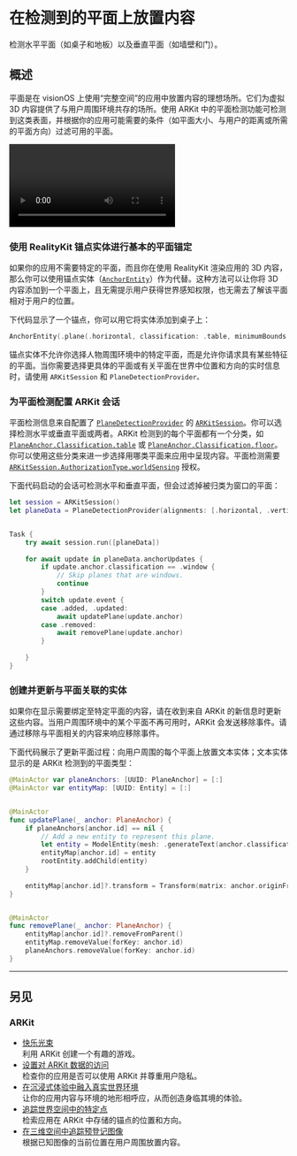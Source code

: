 # 在检测到的平面上放置内容

检测水平平面（如桌子和地板）以及垂直平面（如墙壁和门）。

## 概述

平面是在 visionOS 上使用“完整空间”的应用中放置内容的理想场所。它们为虚拟 3D 内容提供了与用户周围环境共存的场所。使用 ARKit 中的平面检测功能可检测到这类表面，并根据你的应用可能需要的条件（如平面大小、与用户的距离或所需的平面方向）过滤可用的平面。

<video controls src="https://docs-assets.developer.apple.com/published/364b575a694972747bab316a6e17615d/plane-detection.mp4" title="录像"></video>

### 使用 RealityKit 锚点实体进行基本的平面锚定

如果你的应用不需要特定的平面，而且你在使用 RealityKit 渲染应用的 3D 内容，那么你可以使用锚点实体（[`AnchorEntity`](https://developer.apple.com/documentation/RealityKit/AnchorEntity)）作为代替。这种方法可以让你将 3D 内容添加到一个平面上，且无需提示用户获得世界感知权限，也无需去了解该平面相对于用户的位置。

下代码显示了一个锚点，你可以用它将实体添加到桌子上：

```swift
AnchorEntity(.plane(.horizontal, classification: .table, minimumBounds: [0.5, 0.5]))
```

锚点实体不允许你选择人物周围环境中的特定平面，而是允许你请求具有某些特征的平面。当你需要选择更具体的平面或有关平面在世界中位置和方向的实时信息时，请使用 `ARKitSession` 和 `PlaneDetectionProvider。`

### 为平面检测配置 ARKit 会话

平面检测信息来自配置了 [`PlaneDetectionProvider`](https://developer.apple.com/documentation/arkit/planedetectionprovider) 的 [`ARKitSession`](https://developer.apple.com/documentation/arkit/arkitsession)。你可以选择检测水平或垂直平面或两者。ARKit 检测到的每个平面都有一个分类，如 [`PlaneAnchor.Classification.table`](https://developer.apple.com/documentation/arkit/planeanchor/classification/table) 或 [`PlaneAnchor.Classification.floor`](https://developer.apple.com/documentation/arkit/planeanchor/classification/floor)。你可以使用这些分类来进一步选择用哪类平面来应用中呈现内容。平面检测需要 [`ARKitSession.AuthorizationType.worldSensing`](https://developer.apple.com/documentation/arkit/arkitsession/authorizationtype/worldsensing) 授权。

下面代码启动的会话可检测水平和垂直平面，但会过滤掉被归类为窗口的平面：

```swift
let session = ARKitSession()
let planeData = PlaneDetectionProvider(alignments: [.horizontal, .vertical])


Task {
    try await session.run([planeData])
    
    for await update in planeData.anchorUpdates {
        if update.anchor.classification == .window {
            // Skip planes that are windows.
            continue
        }
        switch update.event {
        case .added, .updated:
            await updatePlane(update.anchor)
        case .removed:
            await removePlane(update.anchor)
        }
        
    }
}
```

### 创建并更新与平面关联的实体

如果你在显示需要绑定至特定平面的内容，请在收到来自 ARKit 的新信息时更新这些内容。当用户周围环境中的某个平面不再可用时，ARKit 会发送移除事件。请通过移除与平面相关的内容来响应移除事件。

下面代码展示了更新平面过程：向用户周围的每个平面上放置文本实体；文本实体显示的是 ARKit 检测到的平面类型：

```swift
@MainActor var planeAnchors: [UUID: PlaneAnchor] = [:]
@MainActor var entityMap: [UUID: Entity] = [:]


@MainActor
func updatePlane(_ anchor: PlaneAnchor) {
    if planeAnchors[anchor.id] == nil {
        // Add a new entity to represent this plane.
        let entity = ModelEntity(mesh: .generateText(anchor.classification.description))
        entityMap[anchor.id] = entity
        rootEntity.addChild(entity)
    }
    
    entityMap[anchor.id]?.transform = Transform(matrix: anchor.originFromAnchorTransform)
}


@MainActor
func removePlane(_ anchor: PlaneAnchor) {
    entityMap[anchor.id]?.removeFromParent()
    entityMap.removeValue(forKey: anchor.id)
    planeAnchors.removeValue(forKey: anchor.id)
}
```

---

## 另见

### ARKit

- [快乐光束](https://developer.apple.com/documentation/visionos/happybeam)  
利用 ARKit 创建一个有趣的游戏。
- [设置对 ARKit 数据的访问](https://developer.apple.com/documentation/visionos/setting-up-access-to-arkit-data)  
检查你的应用是否可以使用 ARKit 并尊重用户隐私。
- [在沉浸式体验中融入真实世界环境](https://developer.apple.com/documentation/visionos/incorporating-real-world-surroundings-in-an-immersive-experience)  
让你的应用内容与环境的地形相呼应，从而创造身临其境的体验。
- [追踪世界空间中的特定点](https://developer.apple.com/documentation/visionos/tracking-points-in-world-space)  
检索应用在 ARKit 中存储的锚点的位置和方向。
- [在三维空间中追踪预登记图像](https://developer.apple.com/documentation/visionos/tracking-images-in-3d-space)  
根据已知图像的当前位置在用户周围放置内容。
